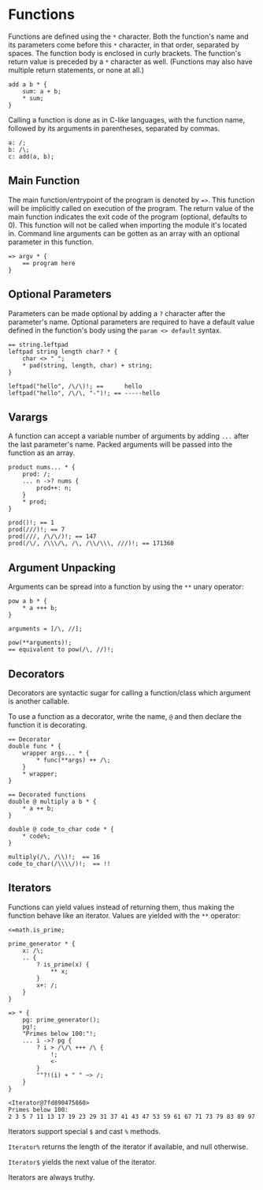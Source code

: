 # Functions

Functions are defined using the `*` character.
Both the function's name and its parameters come before this `*` character, in
that order, separated by spaces.
The function body is enclosed in curly brackets.
The function's return value is preceded by a `*` character as well.
(Functions may also have multiple return statements, or none at all.)

```sm
add a b * {
    sum: a + b;
    * sum;
}
```

Calling a function is done as in C-like languages, with the function name,
followed by its arguments in parentheses, separated by commas.

```sm
a: /;
b: /\;
c: add(a, b);
```


## Main Function

The main function/entrypoint of the program is denoted by `=>`.
This function will be implicitly called on execution of the program.
The return value of the main function indicates the exit code of the program
(optional, defaults to 0). This function will not be called when importing
the module it's located in. Command line arguments can be gotten as an array
with an optional parameter in this function.

```sm
=> argv * {
    == program here
}
```


## Optional Parameters

Parameters can be made optional by adding a `?` character after the parameter's
name. Optional parameters are required to have a default value defined in the
function's body using the `param <> default` syntax.

```sm
== string.leftpad
leftpad string length char? * {
    char <> " ";
    * pad(string, length, char) + string;
}

leftpad("hello", /\/\)!; ==      hello
leftpad("hello", /\/\, "-")!; == -----hello
```


## Varargs

A function can accept a variable number of arguments by adding `...` after the
last parameter's name. Packed arguments will be passed into the function as an
array.

```sm
product nums... * {
    prod: /;
    ... n ->? nums {
        prod++: n;
    }
    * prod;
}

prod()!; == 1
prod(///)!; == 7
prod(///, /\/\/)!; == 147
prod(/\/, /\\\/\, /\, /\\/\\\, ///)!; == 171360
```


## Argument Unpacking

Arguments can be spread into a function by using the `**` unary operator:

```sm
pow a b * {
    * a +++ b;
}

arguments = [/\, //];

pow(**arguments)!;
== equivalent to pow(/\, //)!;
```


## Decorators

Decorators are syntactic sugar for calling a function/class which argument is
another callable.

To use a function as a decorator, write the name, `@` and then declare the
function it is decorating.

```sm
== Decorator
double func * {
    wrapper args... * {
        * func(**args) ++ /\;
    }
    * wrapper;
}

== Decorated functions
double @ multiply a b * {
    * a ++ b;
}

double @ code_to_char code * {
    * code%;
}

multiply(/\, /\\)!;  == 16
code_to_char(/\\\\/)!;  == !!
```


## Iterators

Functions can yield values instead of returning them, thus making the function
behave like an iterator. Values are yielded with the `**` operator:

```sm
<=math.is_prime;

prime_generator * {
    x: /\;
    .. {
        ? is_prime(x) {
            ** x;
        }
        x+: /;
    }
}

=> * {
    pg: prime_generator();
    pg!;
    "Primes below 100:"!;
    ... i ->? pg {
        ? i > /\/\ +++ /\ {
            !;
            <-
        }
        ""?!(i) + " " ~> /;
    }
}
```
```
<Iterator@7fd890475860>
Primes below 100:
2 3 5 7 11 13 17 19 23 29 31 37 41 43 47 53 59 61 67 71 73 79 83 89 97
```

Iterators support special `$` and cast `%` methods.

`Iterator%` returns the length of the iterator if available, and null otherwise.

`Iterator$` yields the next value of the iterator.

Iterators are always truthy.
